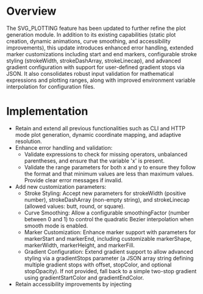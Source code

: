 # Overview
The SVG_PLOTTING feature has been updated to further refine the plot generation module. In addition to its existing capabilities (static plot creation, dynamic animations, curve smoothing, and accessibility improvements), this update introduces enhanced error handling, extended marker customizations including start and end markers, configurable stroke styling (strokeWidth, strokeDashArray, strokeLinecap), and advanced gradient configuration with support for user-defined gradient stops via JSON. It also consolidates robust input validation for mathematical expressions and plotting ranges, along with improved environment variable interpolation for configuration files.

# Implementation
- Retain and extend all previous functionalities such as CLI and HTTP mode plot generation, dynamic coordinate mapping, and adaptive resolution.
- Enhance error handling and validation:
  - Validate expressions to check for missing operators, unbalanced parentheses, and ensure that the variable 'x' is present.
  - Validate the range parameters for both x and y to ensure they follow the format and that minimum values are less than maximum values. Provide clear error messages if invalid.
- Add new customization parameters:
  - Stroke Styling: Accept new parameters for strokeWidth (positive number), strokeDashArray (non-empty string), and strokeLinecap (allowed values: butt, round, or square).
  - Curve Smoothing: Allow a configurable smoothingFactor (number between 0 and 1) to control the quadratic Bezier interpolation when smooth mode is enabled.
  - Marker Customization: Enhance marker support with parameters for markerStart and markerEnd, including customizable markerShape, markerWidth, markerHeight, and markerFill.
  - Gradient Configuration: Extend gradient support to allow advanced styling via a gradientStops parameter (a JSON array string defining multiple gradient stops with offset, stopColor, and optional stopOpacity). If not provided, fall back to a simple two-stop gradient using gradientStartColor and gradientEndColor.
- Retain accessibility improvements by injecting <title> and <desc> elements if specified, as well as customizable ARIA attributes and text anchors for axis labels.
- Ensure that configuration merging (from CLI flags, configuration files, and environment variables) is robust through recursive interpolation and type conversion with clear fallback defaults.

# Impact
- Boosts user control over plot styling and visual appearance, thereby improving customization for different use cases.
- Enhances overall robustness by offering detailed and clear error messages to guide users in correcting invalid input.
- Consolidates multiple advanced plotting capabilities into a single, high-impact module that serves both CLI and HTTP users, in line with the mission of being the go-to library for formula visualizations.